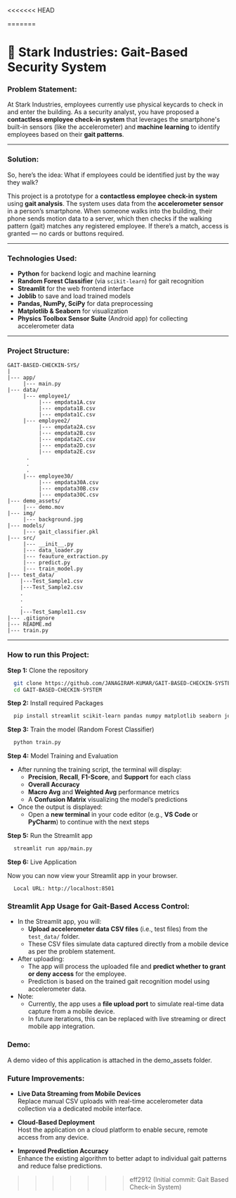 <<<<<<< HEAD

=======
# 🏤 Stark Industries: Gait-Based Security System

### Problem Statement:

At Stark Industries, employees currently use physical keycards to check in and enter the building. As a security analyst, you have proposed a **contactless employee check-in system** that leverages the smartphone's built-in sensors (like the accelerometer) and **machine learning** to identify employees based on their **gait patterns**.

---

### Solution:

So, here’s the idea: What if employees could be identified just by the way they walk?

This project is a prototype for a **contactless employee check-in system** using **gait analysis**. The system uses data from the **accelerometer sensor** in a person’s smartphone. When someone walks into the building, their phone sends motion data to a server, which then checks if the walking pattern (gait) matches any registered employee. If there’s a match, access is granted — no cards or buttons required.

---

### Technologies Used:

- **Python** for backend logic and machine learning
- **Random Forest Classifier** (via `scikit-learn`) for gait recognition
- **Streamlit** for the web frontend interface
- **Joblib** to save and load trained models
- **Pandas, NumPy, SciPy** for data preprocessing
- **Matplotlib & Seaborn** for visualization
- **Physics Toolbox Sensor Suite** (Android app) for collecting accelerometer data

---

### Project Structure:
```
GAIT-BASED-CHECKIN-SYS/
|
|--- app/
     |--- main.py
|--- data/
     |--- employee1/
          |--- empdata1A.csv
          |--- empdata1B.csv
          |--- empdata1C.csv
     |--- employee2/
          |--- empdata2A.csv
          |--- empdata2B.csv
          |--- empdata2C.csv
          |--- empdata2D.csv
          |--- empdata2E.csv
      .
      .
      .
     |--- employee30/
          |--- empdata30A.csv
          |--- empdata30B.csv
          |--- empdata30C.csv
|--- demo_assets/
     |--- demo.mov
|--- img/
     |--- background.jpg
|--- models/
     |--- gait_classifier.pkl
|--- src/
     |--- __init__.py
     |--- data_loader.py
     |--- feauture_extraction.py
     |--- predict.py
     |--- train_model.py
|--- test_data/
    |---Test_Sample1.csv
    |---Test_Sample2.csv
    .
    .
    .
    |---Test_Sample11.csv    
|--- .gitignore
|--- README.md
|--- train.py
```
---

### How to run this Project:

**Step 1:** Clone the repository
```bash
  git clone https://github.com/JANAGIRAM-KUMAR/GAIT-BASED-CHECKIN-SYSTEM.git
  cd GAIT-BASED-CHECKIN-SYSTEM
```

**Step 2:** Install required Packages
```bash
  pip install streamlit scikit-learn pandas numpy matplotlib seaborn joblib scipy
```
**Step 3:** Train the model (Random Forest Classifier)
```bash
  python train.py
```
**Step 4:**  Model Training and Evaluation

- After running the training script, the terminal will display:
  - **Precision**, **Recall**, **F1-Score**, and **Support** for each class
  - **Overall Accuracy**
  - **Macro Avg** and **Weighted Avg** performance metrics
  - A **Confusion Matrix** visualizing the model’s predictions
- Once the output is displayed:
  - Open a **new terminal** in your code editor (e.g., **VS Code** or **PyCharm**) to continue with the next steps

**Step 5:** Run the Streamlit app
```bash
  streamlit run app/main.py
```
**Step 6:** Live Application

Now you can now view your Streamlit app in your browser.
```
  Local URL: http://localhost:8501
```

### Streamlit App Usage for Gait-Based Access Control:

- In the Streamlit app, you will:
  - **Upload accelerometer data CSV files** (i.e., test files) from the `test_data/` folder.
  - These CSV files simulate data captured directly from a mobile device as per the problem statement.
- After uploading:
  - The app will process the uploaded file and **predict whether to grant or deny access** for the employee.
  - Prediction is based on the trained gait recognition model using accelerometer data.
- Note:
  - Currently, the app uses a **file upload port** to simulate real-time data capture from a mobile device.
  - In future iterations, this can be replaced with live streaming or direct mobile app integration.

### Demo:

A demo video of this application is attached in the demo_assets folder.

### Future Improvements:

- **Live Data Streaming from Mobile Devices**  
  Replace manual CSV uploads with real-time accelerometer data collection via a dedicated mobile interface.

- **Cloud-Based Deployment**  
  Host the application on a cloud platform to enable secure, remote access from any device.

- **Improved Prediction Accuracy**  
  Enhance the existing algorithm to better adapt to individual gait patterns and reduce false predictions.
>>>>>>> eff2912 (Initial commit: Gait Based Check-in System)
